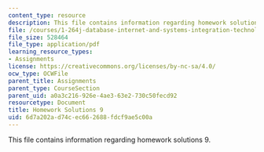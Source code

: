 ```yaml
---
content_type: resource
description: This file contains information regarding homework solutions 9.
file: /courses/1-264j-database-internet-and-systems-integration-technologies-fall-2013/6d7a202ad74cec662688fdcf9ae5c00a_MIT1_264JF13_HW9_sol.pdf
file_size: 528464
file_type: application/pdf
learning_resource_types:
- Assignments
license: https://creativecommons.org/licenses/by-nc-sa/4.0/
ocw_type: OCWFile
parent_title: Assignments
parent_type: CourseSection
parent_uid: a0a3c216-926e-4ae3-63e2-730c50fecd92
resourcetype: Document
title: Homework Solutions 9
uid: 6d7a202a-d74c-ec66-2688-fdcf9ae5c00a
---
```

This file contains information regarding homework solutions 9.